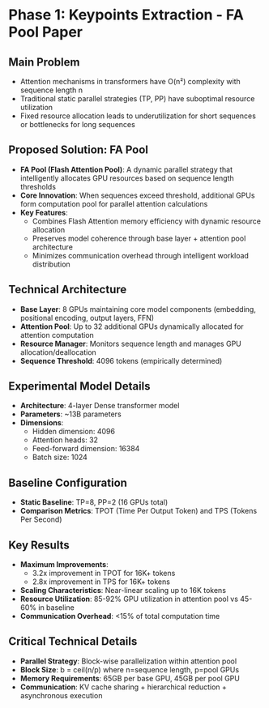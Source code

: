 # Phase 1: Keypoints Extraction - FA Pool Paper

## Main Problem
- Attention mechanisms in transformers have O(n²) complexity with sequence length n
- Traditional static parallel strategies (TP, PP) have suboptimal resource utilization
- Fixed resource allocation leads to underutilization for short sequences or bottlenecks for long sequences

## Proposed Solution: FA Pool
- **FA Pool (Flash Attention Pool)**: A dynamic parallel strategy that intelligently allocates GPU resources based on sequence length thresholds
- **Core Innovation**: When sequences exceed threshold, additional GPUs form computation pool for parallel attention calculations
- **Key Features**:
  - Combines Flash Attention memory efficiency with dynamic resource allocation
  - Preserves model coherence through base layer + attention pool architecture
  - Minimizes communication overhead through intelligent workload distribution

## Technical Architecture
- **Base Layer**: 8 GPUs maintaining core model components (embedding, positional encoding, output layers, FFN)
- **Attention Pool**: Up to 32 additional GPUs dynamically allocated for attention computation
- **Resource Manager**: Monitors sequence length and manages GPU allocation/deallocation
- **Sequence Threshold**: 4096 tokens (empirically determined)

## Experimental Model Details
- **Architecture**: 4-layer Dense transformer model
- **Parameters**: ~13B parameters
- **Dimensions**:
  - Hidden dimension: 4096
  - Attention heads: 32
  - Feed-forward dimension: 16384
  - Batch size: 1024

## Baseline Configuration
- **Static Baseline**: TP=8, PP=2 (16 GPUs total)
- **Comparison Metrics**: TPOT (Time Per Output Token) and TPS (Tokens Per Second)

## Key Results
- **Maximum Improvements**:
  - 3.2x improvement in TPOT for 16K+ tokens
  - 2.8x improvement in TPS for 16K+ tokens
- **Scaling Characteristics**: Near-linear scaling up to 16K tokens
- **Resource Utilization**: 85-92% GPU utilization in attention pool vs 45-60% in baseline
- **Communication Overhead**: <15% of total computation time

## Critical Technical Details
- **Parallel Strategy**: Block-wise parallelization within attention pool
- **Block Size**: b = ceil(n/p) where n=sequence length, p=pool GPUs
- **Memory Requirements**: 65GB per base GPU, 45GB per pool GPU
- **Communication**: KV cache sharing + hierarchical reduction + asynchronous execution